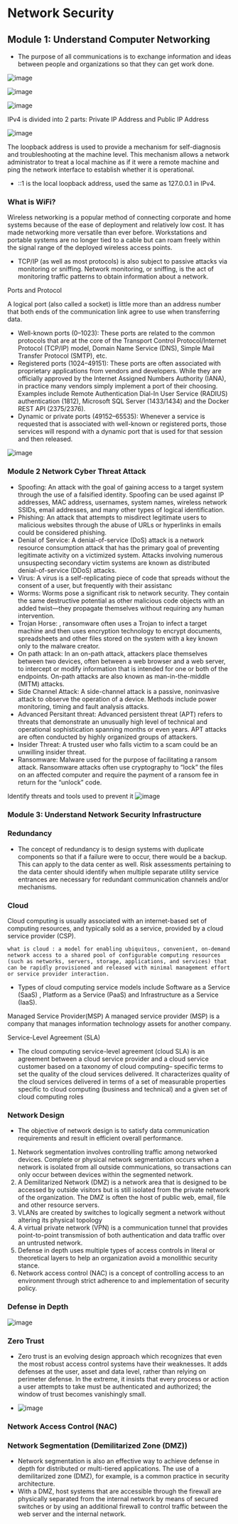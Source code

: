 # Network Security

## Module 1: Understand Computer Networking

-  The purpose of all communications is to exchange information and ideas between people and organizations so that they can get work done.

![image](https://github.com/jayshah17/Cyber-Security-Certifications/assets/76842630/60c42d2d-51b5-4b90-a62a-b0615f3e017a)

![image](https://github.com/jayshah17/Cyber-Security-Certifications/assets/76842630/d7bcf706-bc93-42be-8830-18d4de1cf093)

![image](https://github.com/jayshah17/Cyber-Security-Certifications/assets/76842630/7c753bbb-cb19-4801-8b1b-89f26a712ef4)

IPv4 is divided into 2 parts: Private IP Address and Public IP Address

![image](https://github.com/jayshah17/Cyber-Security-Certifications/assets/76842630/db77e71e-a560-4409-baae-7d77e2164710)

 The loopback address is used to provide a mechanism for self-diagnosis and troubleshooting at the machine level. This mechanism allows a network administrator to treat a local machine as if it were a remote machine and ping the network interface to establish whether it is operational.
 - ::1 is the local loopback address, used the same as 127.0.0.1 in IPv4.

### What is WiFi?
Wireless networking is a popular method of connecting corporate and home systems because of the ease of deployment and relatively low cost. It has made networking more versatile than ever before. Workstations and portable systems are no longer tied to a cable but can roam freely within the signal range of the deployed wireless access points. 

- TCP/IP (as well as most protocols) is also subject to passive attacks via monitoring or sniffing. Network monitoring, or sniffing, is the act of monitoring traffic patterns to obtain information about a network.

Ports and Protocol 

 A logical port (also called a socket) is little more than an address number that both ends of the communication link agree to use when transferring data. 

- Well-known ports (0–1023): These ports are related to the common protocols that are at the core of the Transport Control Protocol/Internet Protocol (TCP/IP) model, Domain Name Service (DNS), Simple Mail Transfer Protocol (SMTP), etc.
- Registered ports (1024–49151): These ports are often associated with proprietary applications from vendors and developers. While they are officially approved by the Internet Assigned Numbers Authority (IANA), in practice many vendors simply implement a port of their choosing. Examples include Remote Authentication Dial-In User Service (RADIUS) authentication (1812), Microsoft SQL Server (1433/1434) and the Docker REST API (2375/2376).
- Dynamic or private ports (49152–65535): Whenever a service is requested that is associated with well-known or registered ports, those services will respond with a dynamic port that is used for that session and then released.

![image](https://github.com/jayshah17/Cyber-Security-Certifications/assets/76842630/0b71e32b-fb10-4cb1-8183-2aeecd1f81cf)

### Module 2 Network Cyber Threat Attack

- Spoofing: An attack with the goal of gaining access to a target system through the use of a falsified identity. Spoofing can be used against IP addresses, MAC address, usernames, system names, wireless network SSIDs, email addresses, and many other types of logical identification.
- Phishing: An attack that attempts to misdirect legitimate users to malicious websites through the abuse of URLs or hyperlinks in emails could be considered phishing.
- Denial of Service: A denial-of-service (DoS) attack is a network resource consumption attack that has the primary goal of preventing legitimate activity on a victimized system. Attacks involving numerous unsuspecting secondary victim systems are known as distributed denial-of-service (DDoS) attacks.
- Virus:  A virus is a self-replicating piece of code that spreads without the consent of a user, but frequently with their assistanc
- Worms: Worms pose a significant risk to network security. They contain the same destructive potential as other malicious code objects with an added twist—they propagate themselves without requiring any human intervention.
- Trojan Horse: , ransomware often uses a Trojan to infect a target machine and then uses encryption technology to encrypt documents, spreadsheets and other files stored on the system with a key known only to the malware creator.
- On path attack: In an on-path attack, attackers place themselves between two devices, often between a web browser and a web server, to intercept or modify information that is intended for one or both of the endpoints. On-path attacks are also known as man-in-the-middle (MITM) attacks.
- Side Channel Attack: A side-channel attack is a passive, noninvasive attack to observe the operation of a device. Methods include power monitoring, timing and fault analysis attacks.
- Advanced Persitant threat: Advanced persistent threat (APT) refers to threats that demonstrate an unusually high level of technical and operational sophistication spanning months or even years. APT attacks are often conducted by highly organized groups of attackers.
- Insider Threat:  A trusted user who falls victim to a scam could be an unwilling insider threat.
- Ransomware: Malware used for the purpose of facilitating a ransom attack. Ransomware attacks often use cryptography to “lock” the files on an affected computer and require the payment of a ransom fee in return for the “unlock” code.


Identify threats and tools used to prevent it
![image](https://github.com/jayshah17/Cyber-Security-Certifications/assets/76842630/023d10b2-0723-42f1-9d34-49ddadc21584)

### Module 3: Understand Network Security Infrastructure



### Redundancy

- The concept of redundancy is to design systems with duplicate components so that if a failure were to occur, there would be a backup. This can apply to the data center as well. Risk assessments pertaining to the data center should identify when multiple separate utility service entrances are necessary for redundant communication channels and/or mechanisms.  

### Cloud
Cloud computing is usually associated with an internet-based set of computing resources, and typically sold as a service, provided by a cloud service provider (CSP). 
```
what is cloud : a model for enabling ubiquitous, convenient, on-demand network access to a shared pool of configurable computing resources (such as networks, servers, storage, applications, and services) that can be rapidly provisioned and released with minimal management effort or service provider interaction.
```
- Types of cloud computing service models include Software as a Service (SaaS) , Platform as a Service (PaaS) and Infrastructure as a Service (IaaS).

Managed Service Provider(MSP)
A managed service provider (MSP) is a company that manages information technology assets for another company. 


Service-Level Agreement (SLA)
- The cloud computing service-level agreement (cloud SLA) is an agreement between a cloud service provider and a cloud service customer based on a taxonomy of cloud computing– specific terms to set the quality of the cloud services delivered. It characterizes quality of the cloud services delivered in terms of a set of measurable properties specific to cloud computing (business and technical) and a given set of cloud computing roles

### Network Design
- The objective of network design is to satisfy data communication requirements and result in efficient overall performance.

1. Network segmentation involves controlling traffic among networked devices. Complete or physical network segmentation occurs when a network is isolated from all outside communications, so transactions can only occur between devices within the segmented network.
2. A Demilitarized Network (DMZ) is a network area that is designed to be accessed by outside visitors but is still isolated from the private network of the organization. The DMZ is often the host of public web, email, file and other resource servers.
3. VLANs are created by switches to logically segment a network without altering its physical topology
4. A virtual private network (VPN) is a communication tunnel that provides point-to-point transmission of both authentication and data traffic over an untrusted network.
5. Defense in depth uses multiple types of access controls in literal or theoretical layers to help an organization avoid a monolithic security stance.
6. Network access control (NAC) is a concept of controlling access to an environment through strict adherence to and implementation of security policy.


### Defense in Depth

![image](https://github.com/jayshah17/Cyber-Security-Certifications/assets/76842630/e6f4ca8e-59dd-4cad-b5d7-c39a0958bc1a)

### Zero Trust

- Zero trust is an evolving design approach which recognizes that even the most robust access control systems have their weaknesses. It adds defenses at the user, asset and data level, rather than relying on perimeter defense. In the extreme, it insists that every process or action a user attempts to take must be authenticated and authorized; the window of trust becomes vanishingly small.

- ![image](https://github.com/jayshah17/Cyber-Security-Certifications/assets/76842630/c7ba1b93-152b-441a-b9c1-865e6a59478a)


### Network Access Control (NAC)

### Network Segmentation (Demilitarized Zone (DMZ))

- Network segmentation is also an effective way to achieve defense in depth for distributed or multi-tiered applications. The use of a demilitarized zone (DMZ), for example, is a common practice in security architecture.
- With a DMZ, host systems that are accessible through the firewall are physically separated from the internal network by means of secured switches or by using an additional firewall to control traffic between the web server and the internal network. 
